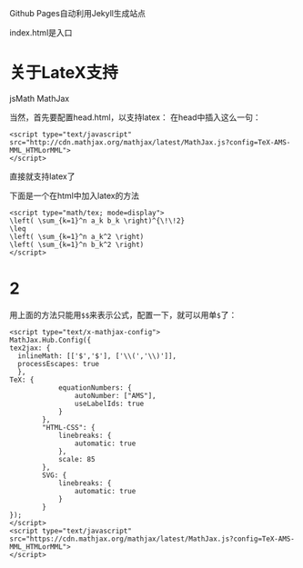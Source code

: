 Github Pages自动利用Jekyll生成站点

index.html是入口

# 关于LateX支持

jsMath
MathJax



当然，首先要配置head.html，以支持latex：
在head中插入这么一句：
```
<script type="text/javascript" src="http://cdn.mathjax.org/mathjax/latest/MathJax.js?config=TeX-AMS-MML_HTMLorMML">
</script>
```
直接就支持latex了

下面是一个在html中加入latex的方法
```
<script type="math/tex; mode=display">
\left( \sum_{k=1}^n a_k b_k \right)^{\!\!2}
\leq
\left( \sum_{k=1}^n a_k^2 \right)
\left( \sum_{k=1}^n b_k^2 \right)
</script>
```


# 2

用上面的方法只能用`$$`来表示公式，配置一下，就可以用单`$`了：

```
<script type="text/x-mathjax-config">
MathJax.Hub.Config({
tex2jax: {
  inlineMath: [['$','$'], ['\\(','\\)']],
  processEscapes: true
  },
TeX: {
            equationNumbers: {
                autoNumber: ["AMS"],
                useLabelIds: true
            }
        },
        "HTML-CSS": {
            linebreaks: {
                automatic: true
            },
            scale: 85
        },
        SVG: {
            linebreaks: {
                automatic: true
            }
        }
});
</script>
<script type="text/javascript" src="https://cdn.mathjax.org/mathjax/latest/MathJax.js?config=TeX-AMS-MML_HTMLorMML">
</script>
```
